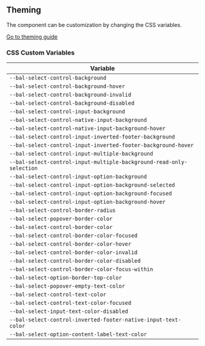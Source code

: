 ## Theming

The component can be customization by changing the CSS variables.

<a class="button is-primary" href="../?path=/docs/development-theming--page">Go to theming guide</a>

<!-- START: human documentation -->



<!-- END: human documentation -->

### CSS Custom Variables​

| Variable                                                             |
| -------------------------------------------------------------------- |
| `--bal-select-control-background`                                    |
| `--bal-select-control-background-hover`                              |
| `--bal-select-control-background-invalid`                            |
| `--bal-select-control-background-disabled`                           |
| `--bal-select-control-input-background`                              |
| `--bal-select-control-native-input-background`                       |
| `--bal-select-control-native-input-background-hover`                 |
| `--bal-select-control-input-inverted-footer-background`              |
| `--bal-select-control-input-inverted-footer-background-hover`        |
| `--bal-select-control-input-multiple-background`                     |
| `--bal-select-control-input-multiple-background-read-only-selection` |
| `--bal-select-control-input-option-background`                       |
| `--bal-select-control-input-option-background-selected`              |
| `--bal-select-control-input-option-background-focused`               |
| `--bal-select-control-input-option-background-hover`                 |
| `--bal-select-control-border-radius`                                 |
| `--bal-select-popover-border-color`                                  |
| `--bal-select-control-border-color`                                  |
| `--bal-select-control-border-color-focused`                          |
| `--bal-select-control-border-color-hover`                            |
| `--bal-select-control-border-color-invalid`                          |
| `--bal-select-control-border-color-disabled`                         |
| `--bal-select-control-border-color-focus-within`                     |
| `--bal-select-option-border-top-color`                               |
| `--bal-select-popover-empty-text-color`                              |
| `--bal-select-control-text-color`                                    |
| `--bal-select-control-text-color-focused`                            |
| `--bal-select-input-text-color-disabled`                             |
| `--bal-select-control-inverted-footer-native-input-text-color`       |
| `--bal-select-option-content-label-text-color`                       |

